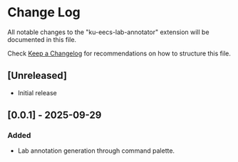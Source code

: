 # Change Log

All notable changes to the "ku-eecs-lab-annotator" extension will be documented in this file.

Check [Keep a Changelog](http://keepachangelog.com/) for recommendations on how to structure this file.

## [Unreleased]

- Initial release

## [0.0.1] - 2025-09-29

### Added

- Lab annotation generation through command palette.